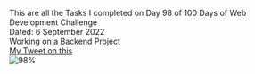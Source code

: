 This are all the Tasks I completed on Day 98 of 100 Days of Web Development Challenge<br>
Dated:  6 September 2022<br>
Working on a Backend Project<br>
[My Tweet on this](https://twitter.com/Saurav_Navdhare/status/1567050033253748736)<br>
![98%](https://progress-bar.dev/98)<br>